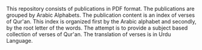 This repository consists of publications in PDF format.  The publications are grouped by Arabic Alphabets.  The publication content is an index of verses of Qur'an.  This index is organized first by the Arabic alphabet and secondly, by the root letter of the words.  The attempt is to provide a subject based collection of verses of Qur'an.  The translation of verses is in Urdu Language.
